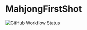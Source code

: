 # MahjongFirstShot

![GitHub Workflow Status](https://github.com/emerald-grosjean/MahjongFirstShot/actions/workflows/gh-pages.yml/badge.svg)
